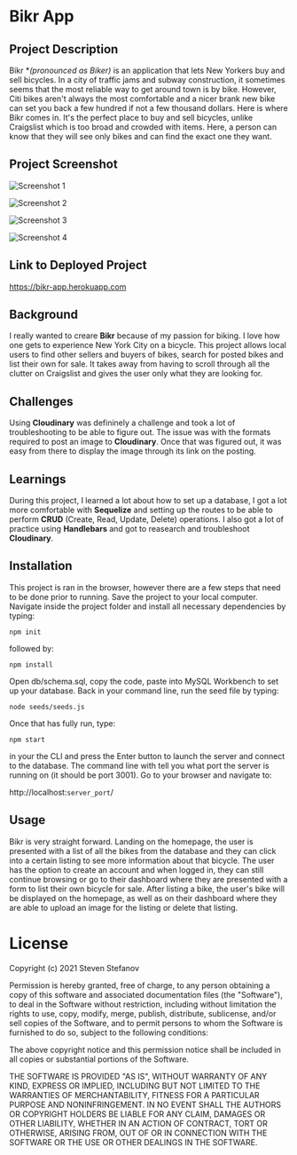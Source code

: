 # Bikr App

## Project Description

Bikr **(pronounced as Biker)* is an application that lets New Yorkers buy and sell bicycles. In a city of traffic jams and subway construction, it sometimes seems that the most reliable way to get around town is by bike. However, Citi bikes aren't always the most comfortable and a nicer brank new bike can set you back a few hundred if not a few thousand dollars. Here is where Bikr comes in. It's the perfect place to buy and sell bicycles, unlike Craigslist which is too broad and crowded with items. Here, a person can know that they will see only bikes and can find the exact one they want.

## Project Screenshot 

![Screenshot 1](./public/images/image1.png)

![Screenshot 2](./public/images/image2.png)

![Screenshot 3](./public/images/image3.png)

![Screenshot 4](./public/images/image4.png)

## Link to Deployed Project

https://bikr-app.herokuapp.com

## Background

I really wanted to creare **Bikr** because of my passion for biking. I love how one gets to experience New York City on a bicycle. This project allows local users to find other sellers and buyers of bikes, search for posted bikes and list their own for sale. It takes away from having to scroll through all the clutter on Craigslist and gives the user only what they are looking for.

## Challenges

Using **Cloudinary** was defininely a challenge and took a lot of troubleshooting to be able to figure out. The issue was with the formats required to post an image to **Cloudinary**. Once that was figured out, it was easy from there to display the image through its link on the posting.

## Learnings

During this project, I learned a lot about how to set up a database, I got a lot more comfortable with **Sequelize** and setting up the routes to be able to perform **CRUD** (Create, Read, Update, Delete) operations. I also got a lot of practice using **Handlebars** and got to reasearch and troubleshoot **Cloudinary**.

## Installation

This project is ran in the browser, however there are a few steps that need to be done prior to running. Save the project to your local computer. Navigate inside the project folder and install all necessary dependencies by typing:

``npm init``

followed by:

``npm install``

Open db/schema.sql, copy the code, paste into MySQL Workbench to set up your database. Back in your command line, run the seed file by typing:

``node seeds/seeds.js``

Once that has fully run, type:

``npm start``

in your the CLI and press the Enter button to launch the server and connect to the database. The command line with tell you what port the server is running on (it should be port 3001). Go to your browser and navigate to:

http://localhost:``server_port``/

## Usage

Bikr is very straight forward. Landing on the homepage, the user is presented with a list of all the bikes from the database and they can click into a certain listing to see more information about that bicycle. The user has the option to create an account and when logged in, they can still continue browsing or go to their dashboard where they are presented with a form to list their own bicycle for sale. After listing a bike, the user's bike will be displayed on the homepage, as well as on their dashboard where they are able to upload an image for the listing or delete that listing.

# License

Copyright (c) 2021 Steven Stefanov

Permission is hereby granted, free of charge, to any person obtaining a copy
of this software and associated documentation files (the "Software"), to deal
in the Software without restriction, including without limitation the rights
to use, copy, modify, merge, publish, distribute, sublicense, and/or sell
copies of the Software, and to permit persons to whom the Software is
furnished to do so, subject to the following conditions:

The above copyright notice and this permission notice shall be included in all
copies or substantial portions of the Software.

THE SOFTWARE IS PROVIDED "AS IS", WITHOUT WARRANTY OF ANY KIND, EXPRESS OR
IMPLIED, INCLUDING BUT NOT LIMITED TO THE WARRANTIES OF MERCHANTABILITY,
FITNESS FOR A PARTICULAR PURPOSE AND NONINFRINGEMENT. IN NO EVENT SHALL THE
AUTHORS OR COPYRIGHT HOLDERS BE LIABLE FOR ANY CLAIM, DAMAGES OR OTHER
LIABILITY, WHETHER IN AN ACTION OF CONTRACT, TORT OR OTHERWISE, ARISING FROM,
OUT OF OR IN CONNECTION WITH THE SOFTWARE OR THE USE OR OTHER DEALINGS IN THE
SOFTWARE.